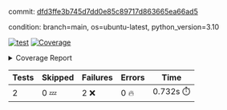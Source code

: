 commit: [dfd3ffe3b745d7dd0e85c89717d863665ea66ad5](https://github.com/rcmdnk/python-template/tree/dfd3ffe3b745d7dd0e85c89717d863665ea66ad5)

condition: branch=main, os=ubuntu-latest, python_version=3.10

[![test](https://github.com/rcmdnk/python-template/actions/workflows/test.yml/badge.svg)](https://github.com/rcmdnk/python-template/actions/runs/11716115787)
<a href="https://github.com/rcmdnk/python-template/blob/dfd3ffe3b745d7dd0e85c89717d863665ea66ad5/README.md"><img alt="Coverage" src="https://img.shields.io/badge/Coverage-100%25-brightgreen.svg" /></a><details><summary>Coverage Report </summary><table><tr><th>File</th><th>Stmts</th><th>Miss</th><th>Cover</th></tr><tbody><tr><td><b>TOTAL</b></td><td><b>4</b></td><td><b>0</b></td><td><b>100%</b></td></tr></tbody></table></details>

| Tests | Skipped | Failures | Errors | Time |
| ----- | ------- | -------- | -------- | ------------------ |
| 2 | 0 :zzz: | 2 :x: | 0 :fire: | 0.732s :stopwatch: |

